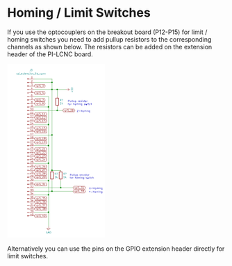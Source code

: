 # Homing / Limit Switches

If you use the optocouplers on the breakout board (P12-P15) for limit / homing switches you need to add pullup resistors to the corresponding channels as shown below. The resistors can be added on the extension header of the PI-LCNC board.

<a target="_blank"><img src="https://github.com/ChrisWag91/PI-LCNC/blob/master/Linux CNC mod files/HAL_homing_switches/Pullup_Resistors_for_Homing_Limit_Sw.png?raw=true"
height="400" border="0" /></a>

Alternatively you can use the pins on the GPIO extension header directly for limit switches.


